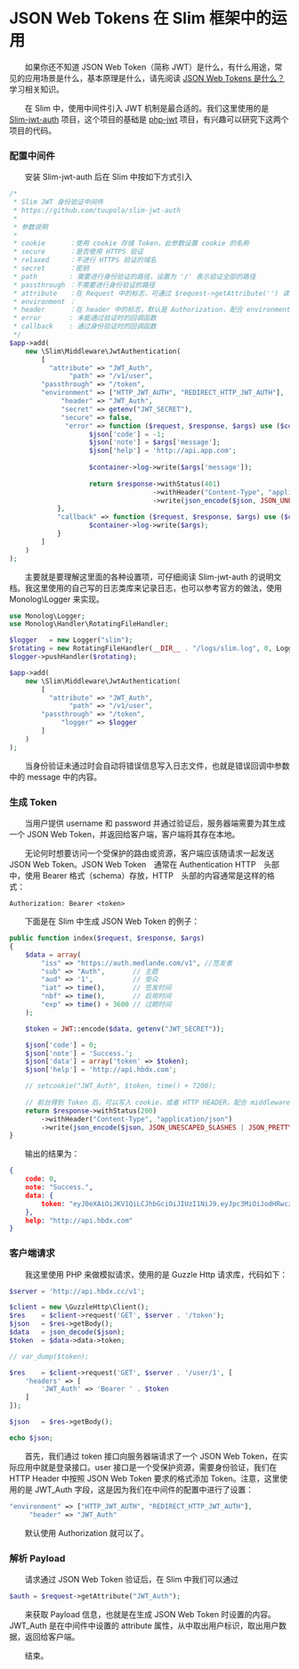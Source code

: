 # JSON Web Tokens 在 Slim 框架中的运用

　　如果你还不知道 JSON Web Token（简称 JWT）是什么，有什么用途，常见的应用场景是什么，基本原理是什么，请先阅读 [JSON Web Tokens 是什么？](/article/2017/06/14/152300.md) 学习相关知识。

　　在 Slim 中，使用中间件引入 JWT 机制是最合适的。我们这里使用的是 [Slim-jwt-auth](https://github.com/tuupola/slim-jwt-auth) 项目，这个项目的基础是 [php-jwt](https://github.com/firebase/php-jwt) 项目，有兴趣可以研究下这两个项目的代码。

### 配置中间件

　　安装 Slim-jwt-auth 后在 Slim 中按如下方式引入

```php
/*
 * Slim JWT 身份验证中间件
 * https://github.com/tuupola/slim-jwt-auth
 *
 * 参数说明
 *
 * cookie      ：使用 cookie 存储 Token，此参数设置 cookie 的名称
 * secure      ：是否使用 HTTPS 验证
 * relaxed     ：不进行 HTTPS 验证的域名
 * secret      ：密钥
 * path        : 需要进行身份验证的路径，设置为 '/' 表示验证全部的路径
 * passthrough ：不需要进行身份验证的路径
 * attribute   ：在 Request 中的标志，可通过 $request->getAttribute('') 读取
 * environment ：
 * header      ：在 header 中的标志，默认是 Authorization，配合 environment 设置一起使用
 * error       : 未能通过验证时的回调函数
 * callback    : 通过身份验证时的回调函数
 */
$app->add(
    new \Slim\Middleware\JwtAuthentication(
        [
          "attribute" => "JWT_Auth",
               "path" => "/v1/user",
        "passthrough" => "/token",
        "environment" => ["HTTP_JWT_AUTH", "REDIRECT_HTTP_JWT_AUTH"],
             "header" => "JWT_Auth",
             "secret" => getenv("JWT_SECRET"),
             "secure" => false,
              "error" => function ($request, $response, $args) use ($container) {
                    $json['code'] = -1;
                    $json['note'] = $args['message'];
                    $json['help'] = 'http://api.app.com';
                    
                    $container->log->write($args['message']);
                    
                    return $response->withStatus(401)
                                    ->withHeader("Content-Type", "application/json")
                                    ->write(json_encode($json, JSON_UNESCAPED_SLASHES | JSON_PRETTY_PRINT));
            },
            "callback" => function ($request, $response, $args) use ($container) {
                    $container->log->write($args);
            }
        ]
    )
);
```

　　主要就是要理解这里面的各种设置项，可仔细阅读 Slim-jwt-auth 的说明文档。我这里使用的自己写的日志类库来记录日志，也可以参考官方的做法，使用 Monolog\Logger 来实现。

```php
use Monolog\Logger;
use Monolog\Handler\RotatingFileHandler;

$logger   = new Logger("slim");
$rotating = new RotatingFileHandler(__DIR__ . "/logs/slim.log", 0, Logger::DEBUG);
$logger->pushHandler($rotating);

$app->add(
    new \Slim\Middleware\JwtAuthentication(
        [
          "attribute" => "JWT_Auth",
               "path" => "/v1/user",
        "passthrough" => "/token",
             "logger" => $logger
        ]
    )
);
```

　　当身份验证未通过时会自动将错误信息写入日志文件，也就是错误回调中参数中的 message 中的内容。

### 生成 Token

　　当用户提供 username 和 password 并通过验证后，服务器端需要为其生成一个 JSON Web Token，并返回给客户端，客户端将其存在本地。

　　无论何时想要访问一个受保护的路由或资源，客户端应该随请求一起发送　JSON Web Token。JSON Web Token　通常在 Authentication HTTP　头部中，使用 Bearer 格式（schema）存放，HTTP　头部的内容通常是这样的格式：

```
Authorization: Bearer <token>
```

　　下面是在 Slim 中生成 JSON Web Token 的例子：

```php
public function index($request, $response, $args)
{
    $data = array(
        "iss" => "https://auth.medlande.com/v1", //签发者
        "sub" => "Auth",       // 主题
        "aud" => '1',          // 受众
        "iat" => time(),       // 签发时间
        "nbf" => time(),       // 启用时间
        "exp" => time() + 3600 // 过期时间
    );

    $token = JWT::encode($data, getenv("JWT_SECRET"));

    $json['code'] = 0;
    $json['note'] = 'Success.';
    $json['data'] = array('token' => $token);
    $json['help'] = 'http://api.hbdx.com';

    // setcookie("JWT_Auth", $token, time() + 7200);
    
    // 前台得到 Token 后，可以写入 cookie，或者 HTTP HEADER，配合 middleware 的设置来做
    return $response->withStatus(200)
        ->withHeader("Content-Type", "application/json")
        ->write(json_encode($json, JSON_UNESCAPED_SLASHES | JSON_PRETTY_PRINT));
}
```

　　输出的结果为：

```json
{
    code: 0,
    note: "Success.",
    data: {
        token: "eyJ0eXAiOiJKV1QiLCJhbGciOiJIUzI1NiJ9.eyJpc3MiOiJodHRwczpcL1wvYXV0aC5tZWRsYW5kZS5jb21cL3YxIiwic3ViIjoiQXV0aCIsImF1ZCI6IjEiLCJpYXQiOjE1MDI0MzY5ODAsIm5iZiI6MTUwMjQzNjk4MCwiZXhwIjoxNTAyNDQwNTgwfQ.FboOTNextlqK3-7LHyje6-QmlkqhjA-EYnSj-wsE4EM"
    },
    help: "http://api.hbdx.com"
}
```

### 客户端请求

　　我这里使用 PHP 来做模拟请求，使用的是 Guzzle Http 请求库，代码如下：

```php
$server = 'http://api.hbdx.cc/v1';

$client = new \GuzzleHttp\Client();
$res    = $client->request('GET', $server . '/token');
$json   = $res->getBody();
$data   = json_decode($json);
$token  = $data->data->token;

// var_dump($token);

$res    = $client->request('GET', $server . '/user/1', [
    'headers' => [
        'JWT_Auth' => 'Bearer ' . $token
    ]
]);

$json   = $res->getBody();

echo $json;
``` 

　　首先，我们通过 token 接口向服务器端请求了一个 JSON Web Token，在实际应用中就是登录接口。user 接口是一个受保护资源，需要身份验证，我们在 HTTP Header 中按照 JSON Web Token 要求的格式添加 Token。注意，这里使用的是 JWT_Auth 字段，这是因为我们在中间件的配置中进行了设置：

```php
"environment" => ["HTTP_JWT_AUTH", "REDIRECT_HTTP_JWT_AUTH"],
     "header" => "JWT_Auth"
```
　　默认使用 Authorization 就可以了。

### 解析 Payload

　　请求通过 JSON Web Token 验证后，在 Slim 中我们可以通过

```php
$auth = $request->getAttribute("JWT_Auth");
```

 　　来获取 Payload 信息，也就是在生成 JSON Web Token 时设置的内容。JWT_Auth 是在中间件中设置的 attribute 属性，从中取出用户标识，取出用户数据，返回给客户端。

 　　结束。

